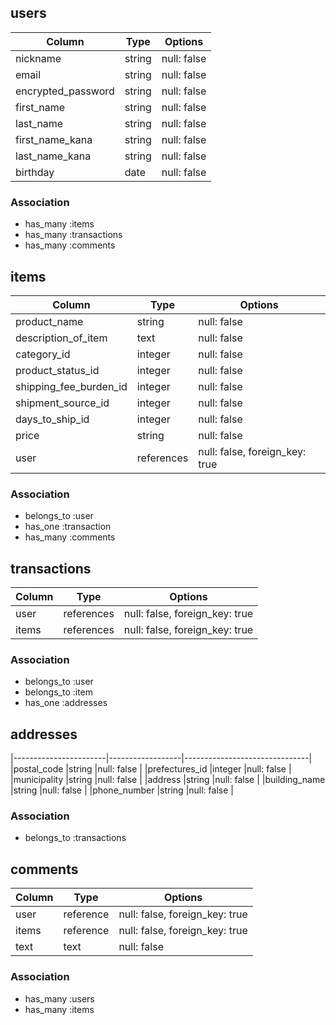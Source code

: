 
## users

|Column             |Type           |Options             |
|-------------------|---------------|--------------------|
|nickname           |string         |null: false         |
|email              |string         |null: false         |
|encrypted_password |string         |null: false         |
|first_name         |string         |null: false         |
|last_name          |string         |null: false         |
|first_name_kana    |string         |null: false         |
|last_name_kana     |string         |null: false         |
|birthday           |date           |null: false         |


### Association
- has_many :items
- has_many :transactions
- has_many :comments


## items

|Column                 |Type             |Options                        |
|-----------------------|-----------------|-------------------------------|
|product_name           |string           |null: false                    |
|description_of_item    |text             |null: false                    |
|category_id            |integer          |null: false                    |
|product_status_id      |integer          |null: false                    |
|shipping_fee_burden_id |integer          |null: false                    |
|shipment_source_id     |integer          |null: false                    |
|days_to_ship_id        |integer          |null: false                    |
|price                  |string           |null: false                    |
|user                   |references       |null: false, foreign_key: true |

### Association
- belongs_to :user
- has_one  :transaction
- has_many :comments


## transactions

|Column                 |Type              |Options                        |
|-----------------------|------------------|-------------------------------|
|user                   |references        |null: false, foreign_key: true |
|items                  |references        |null: false, foreign_key: true |

### Association
- belongs_to :user
- belongs_to :item
- has_one :addresses


## addresses

|-----------------------|------------------|-------------------------------|
|postal_code            |string            |null: false                    |
|prefectures_id         |integer           |null: false                    |
|municipality           |string            |null: false                    |
|address                |string            |null: false                    |
|building_name          |string            |null: false                    |
|phone_number           |string            |null: false                    |

### Association
- belongs_to :transactions


## comments

|Column                 |Type           |Options                          |
|-----------------------|---------------|---------------------------------|
|user                   |reference       |null: false, foreign_key: true |
|items                  |reference       |null: false, foreign_key: true |
|text                   |text            |null: false


### Association
- has_many :users
- has_many :items